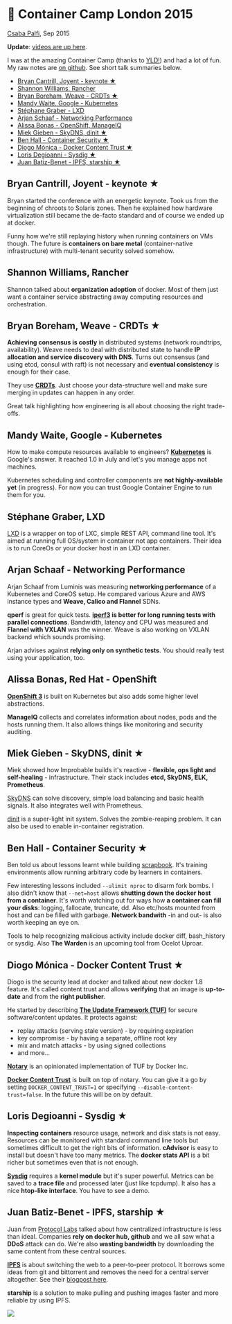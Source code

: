 # 🐳 Container Camp London 2015

[Csaba Palfi](https://csabapalfi.github.io), Sep 2015

**Update**: [videos are up here](https://www.youtube.com/playlist?list=PLcHZXHMeDzxUrNpD2Tms-zrZn9etw6JcQ).

I was at the amazing Container Camp (thanks to [YLD!](https://www.yld.io/)) and had a lot of fun. My raw notes are [on github](https://github.com/csabapalfi/container-camp-ldn-2015). See short talk summaries below.

* [Bryan Cantrill, Joyent - keynote ★](#bryanc)
* [Shannon Williams, Rancher](#shannon)
* [Bryan Boreham, Weave - CRDTs ★](#bryanb)
* [Mandy Waite, Google - Kubernetes](#mandy)
* [Stéphane Graber - LXD](#stephane)
* [Arjan Schaaf - Networking Performance](#arjan)
* [Alissa Bonas - OpenShift, ManageIQ](#alissa)
* [Miek Gieben - SkyDNS, dinit ★](#miek)
* [Ben Hall - Container Security ★](#ben)
* [Diogo Mónica - Docker Content Trust ★](#diogo)
* [Loris Degioanni - Sysdig ★](#loris)
* [Juan Batiz-Benet - IPFS, starship ★](#juan)

## <a id="bryanc"></a> Bryan Cantrill, Joyent - keynote ★

Bryan started the conference with an energetic keynote. Took us from the beginning of chroots to Solaris zones. Then he explained how hardware virtualization still became the de-facto standard and of course we ended up at docker.

Funny how we're still replaying history when running containers on VMs though. The future is **containers on bare metal** (container-native infrastructure) with multi-tenant security solved somehow.

## <a id="shannon"></a> Shannon Williams, Rancher

Shannon talked about **organization adoption** of docker. Most of them just want a container service abstracting away computing resources and orchestration.

## <a id="bryanb"></a> Bryan Boreham, Weave - CRDTs ★

**Achieving consensus is costly** in distributed systems (network roundtrips, availability). Weave needs to deal with distributed state to handle **IP allocation and service discovery with DNS**. Turns out consensus (and using etcd, consul with raft) is not necessary and **eventual consistency** is enough for their case.

They use **[CRDTs](https://en.wikipedia.org/wiki/Conflict-free_replicated_data_type)**. Just choose your data-structure well and make sure merging in updates can happen in any order.

Great talk highlighting how engineering is all about choosing the right trade-offs.

## <a id="mandy"></a> Mandy Waite, Google - Kubernetes

How to make compute resources available to engineers? **[Kubernetes](http://kubernetes.io/)** is Google's answer. It reached 1.0 in July and let's you manage apps not machines.

Kubernetes scheduling and controller components are **not highly-available yet** (in progress). For now you can trust Google Container Engine to run them for you.

## <a id="stephane"></a> Stéphane Graber, LXD

[LXD](http://www.ubuntu.com/cloud/tools/lxd) is a wrapper on top of LXC, simple REST API, command line tool. It's aimed at running full OS/system in container not app containers. Their idea is to run CoreOs or your docker host in an LXD container.

## <a id="arjan"></a> Arjan Schaaf - Networking Performance

Arjan Schaaf from Luminis was measuring **networking performance** of a Kubernetes and CoreOS setup. He compared various Azure and AWS instance types and **Weave, Calico and Flannel** SDNs.

**qperf** is great for quick tests. **[iperf3](https://github.com/esnet/iperf) is better for long running tests with parallel connections**. Bandwidth, latency and CPU was measured and **Flannel with VXLAN** was the winner. Weave is also working on VXLAN backend which sounds promising.

Arjan advises against **relying only on synthetic tests**. You  should really test using your application, too.

## <a id="alissa"></a>Alissa Bonas, Red Hat - OpenShift

**[OpenShift 3](https://www.openshift.com/)** is built on Kubernetes but also adds some higher level abstractions.

**ManageIQ** collects and correlates information about nodes, pods and the hosts running them. It also allows things like monitoring and security auditing.

## <a id="miek"></a> Miek Gieben - SkyDNS, dinit ★

Miek showed how Improbable builds it's reactive - **flexible, ops light and self-healing** - infrastructure. Their stack includes **etcd, SkyDNS, ELK, Prometheus**.

[SkyDNS](https://github.com/skynetservices/skydns) can solve discovery, simple load balancing and basic health signals. It also integrates well with Prometheus.

[dinit](https://github.com/miekg/dinit) is a super-light init system. Solves the zombie-reaping problem. It can also be used to enable in-container registration.

## <a id="ben"></a> Ben Hall - Container Security ★

Ben told us about lessons learnt while building [scrapbook](http://www.joinscrapbook.com/). It's training environments allow running arbitrary code by learners in containers.

Few interesting lessons included `--ulimit nproc` to disarm fork bombs. I also didn't know that `--net=host` allows **shutting down the docker host from a container**. It's worth watching out for ways how **a container can fill your disks**: logging, fallocate, truncate, dd. Also etc/hosts mounted from host and can be filled with garbage. **Network bandwith** -in and out- is also worth keeping an eye on.

Tools to help recognizing malicious activity include docker diff, bash_history or sysdig. Also **The Warden** is an upcoming tool from Ocelot Uproar.

## <a id="diogo"></a> Diogo Mónica - Docker Content Trust ★

Diogo is the security lead at docker and talked about new docker 1.8 feature. It's called content trust and allows **verifying** that an image is **up-to-date** and from the **right publisher**.

He started by describing **[The Update Framework (TUF)](http://theupdateframework.com/)** for secure software/content updates. It protects against:

* replay attacks (serving stale version) - by requiring expiration
* key compromise - by having a separate, offline root key
* mix and match attacks - by using signed collections
* and more...

**[Notary](https://github.com/docker/notary)** is an opinionated implementation of TUF by Docker Inc.

**[Docker Content Trust](https://docs.docker.com/security/trust/content_trust/)** is built on top of notary. You can give it a go by setting `DOCKER_CONTENT_TRUST=1` or specifying `--disable-content-trust=false`. In the future this will be on by default.

## <a id="loris"></a> Loris Degioanni - Sysdig ★

**Inspecting containers** resource usage, network and disk stats is not easy. Resources can be monitored with standard command line tools but sometimes difficult to get the right bits of information. **cAdvisor** is easy to install but doesn't have too many metrics. The **docker stats API** is a bit richer but sometimes even that is not enough.

**[Sysdig](http://www.sysdig.org/)** requires a **kernel module** but it's super powerful. Metrics can be saved to a **trace file** and processed later (just like tcpdump). It also has a nice **htop-like interface**. You have to see a demo.

## <a id="juan"></a>Juan Batiz-Benet - IPFS, starship ★

Juan from [Protocol Labs](http://ipn.io/) talked about how centralized infrastructure is less than ideal. Companies **rely on docker hub, github** and we all saw what a **DDoS** attack can do. We're also **wasting bandwidth** by downloading the same content from these central sources.

**[IPFS](https://ipfs.io/)** is about switching the web to a peer-to-peer protocol. It borrows some ideas from git and bittorrent and removes the need for a central server altogether. See their [blogpost here](https://ipfs.io/ipfs/QmNhFJjGcMPqpuYfxL62VVB9528NXqDNMFXiqN5bgFYiZ1/its-time-for-the-permanent-web.html).

**starship** is a solution to make pulling and pushing images faster and more reliable by using IPFS.

![](https://ga-beacon.appspot.com/UA-29212656-1/container-camp-ldn-2015?pixel)
